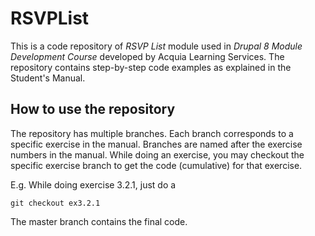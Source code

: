 # RSVPList
This is a code repository of *RSVP List* module used in *Drupal 8 Module Development Course* developed by Acquia Learning Services. 
The repository contains step-by-step code examples as explained in the Student's Manual. 

## How to use the repository
The repository has multiple branches. Each branch corresponds to a specific exercise in the manual. Branches are named after the exercise numbers in the manual. While doing an exercise, you may checkout the specific exercise branch to get the code (cumulative) for that exercise. 

E.g. While doing exercise 3.2.1, just do a 

```
git checkout ex3.2.1

```
The master branch contains the final code. 
